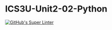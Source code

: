 # ICS3U-Unit2-02-Python

[![GitHub's Super Linter](https://github.com/JacksonNaufal/ICS3U-Unit2-02-Python/workflows/GitHub's%20Super%20Linter/badge.svg)](https://github.com/JacksonNaufal/ICS3U-Unit2-02-Python/actions)
